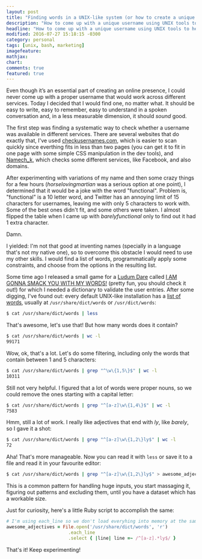 ```yaml
---
layout: post
title: "Finding words in a UNIX-like system (or how to create a unique username)"
description: "How to come up with a unique username using UNIX tools to help you find out words."
headline: "How to come up with a unique username using UNIX tools to help you find out words."
modified: 2016-07-27 15:18:15 -0300
category: personal
tags: [unix, bash, marketing]
imagefeature: 
mathjax: 
chart: 
comments: true
featured: true
---
```


Even though it’s an essential part of creating an online presence, I could never come up
with a proper username that would work across different services. Today I
decided that I would find one, no matter what. It should be easy to write, easy
to remember, easy to understand in a spoken conversation and, in a less
measurable dimension, it should *sound* good.

The first step was finding a systematic way to check whether a username was
available in different services. There are several websites that do exactly
that, I've used [checkusernames.com](http://checkusernames.com/), which is
easier to scan quickly since everthing fits in less than two pages (you can get
it to fit in one page with some simple CSS manipulation in the dev tools), and
[Namech_k](https://namechk.com/), which checks some different services, like
Facebook, and also domains.

After experimenting with variations of my name and then some crazy things for a
few hours (*horselovingmartian* was a serious option at one point), I
determined that it would be a joke with the word "functional". Problem is,
"functional" is a 10 letter word, and Twitter has an annoying limit of 15
characters for usernames, leaving me with only 5 characters to work with. Some
of the best ones didn't fit, and some others were taken. I almost flipped the
table when I came up with *barelyfunctional* only to find out it had 1 extra
character.

Damn.

I yielded: I'm not that good at inventing names (specially in a language that's
not my native one), so to overcome this obstacle I would need to use my other
skills. I would find a list of words, programmatically apply some constraints, and choose from the options in the resulting list.

Some time ago I released a small game for a [Ludum
Dare](http://ludumdare.com/) called [I AM GONNA SMACK YOU WITH MY
WORDS!](http://gamedev-mrodrigues.rhcloud.com/portfolio/i-am-gonna-smack-you-with-my-words/)
(pretty fun, you should check it out!) for which I needed a dictionary to
validate the user entries. After some digging, I've found out: every default
UNIX-like installation has a
[list of words](https://en.wikipedia.org/wiki/Words_(Unix)), usually at
`/usr/share/dict/words` or `/usr/dict/words`:

```bash
$ cat /usr/share/dict/words | less
```

That's awesome, let's use that! But how many words does it contain?

```bash
$ cat /usr/share/dict/words | wc -l
99171
```

Wow, ok, that's a lot. Let's do some filtering, including only the words that contain between 1 and 5 characters:

```bash
$ cat /usr/share/dict/words | grep "^\w\{1,5\}$" | wc -l
10311
```

Still not very helpful. I figured that a lot of words were proper nouns, so we could remove the ones starting with a capital letter:

```bash
$ cat /usr/share/dict/words | grep "^[a-z]\w\{1,4\}$" | wc -l
7583
```

Hmm, still a lot of work. I really like adjectives that end with *ly*, like *barely*, so I gave it a shot:

```bash
$ cat /usr/share/dict/words | grep "^[a-z]\w\{1,2\}ly$" | wc -l
72
```

Aha! That's more manageable. Now you can read it with `less` or save it to a file and read it in your favourite editor:

```bash
$ cat /usr/share/dict/words | grep "^[a-z]\w\{1,2\}ly$" > awesome_adjectives.txt
```

This is a common pattern for handling huge inputs, you start massaging it,
figuring out patterns and excluding them, until you have a dataset which has a workable size.

Just for curiosity, here's a little Ruby script to accomplish the same:

```ruby
# I'm using each_line so we don't load everyhing into memory at the same time
awesome_adjectives = File.open('/usr/share/dict/words', 'r')
                       .each_line
                       .select { |line| line =~ /^[a-z].*ly$/ }
```

That's it! Keep experimenting!
